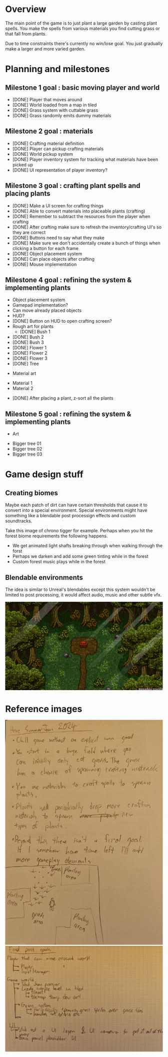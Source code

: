 # Overview

The main point of the game is to just plant a large garden by casting plant spells. You make the spells from various materials you find cutting grass or that fall from plants.

Due to time constraints there's currently no win/lose goal. You just gradually make a larger and more varied garden.

# Planning and milestones

## Milestone 1 goal : basic moving player and world

- [DONE] Player that moves around
- [DONE] World loaded from a map in tiled
- [DONE] Grass system with cuttable grass
 - [DONE] Grass randomly emits dummy materials

## Milestone 2 goal : materials

- [DONE] Crafting material definition
- [DONE] Player can pickup crafting materials
 - [DONE] World pickup system
 - [DONE] Player inventory system for tracking what materials have been picked up
  - [DONE] UI representation of player inventory?

## Milestone 3 goal : crafting plant spells and placing plants

- [DONE] Make a UI screen for crafting things
- [DONE] Able to convert materials into placeable plants (crafting)
 - [DONE] Remember to subtract the resources from the player when crafting
  - [DONE] After crafting make sure to refresh the inventory/crafting UI's so they are correct
  - [DONE] Buttons need to say what they make
  - [DONE] Make sure we don't accidentally create a bunch of things when clicking a button for each frame
- [DONE] Object placement system
 - [DONE] Can place objects after crafting
 - [DONE] Mouse implementation

## Milestone 4 goal : refining the system & implementing plants

- Object placement system
 - Gamepad implementation?
 - Can move already placed objects
- HUD?
 - [DONE] Button on HUD to open crafting screen?
- Rough art for plants
    - [DONE] Bush 1
 - [DONE] Bush 2
 - [DONE] Bush 3
 - [DONE] Flower 1
 - [DONE] Flower 2
 - [DONE] Flower 3
 - [DONE] Tree
* Material art
 - Material 1
 - Material 2
* [DONE] After placing a plant, z-sort all the plants

## Milestone 5 goal : refining the system & implementing plants

* Art
 - Bigger tree 01
 - Bigger tree 02
 - Bigger tree 03

# Game design stuff

## Creating biomes

Maybe each patch of dirt can have certain thresholds that cause it to convert into a special environment. Special environments might have something like a blendable post processign effects and custom soundtracks. 

Take this image of chrono tigger for example. Perhaps when you hit the forest biome requirements the following happens. 

- We get animated light shafts breaking through when walking through the forst
- Perhaps we darken and add some green tinting while in the forest
- Custom forest music plays while in the forest

## Blendable environments

The idea is similar to Unreal's blendables except this system wouldn't be limited to post processing, it would affect audio, music and other subtle vfx.

![images/ref_chrono_trigger_light_shafts.png](images/ref_chrono_trigger_light_shafts.png)

 # Reference images

![images/IMG_20240610_160610.jpg](images/IMG_20240610_160626.jpg)
![images/IMG_20240610_160610.jpg](images/IMG_20240610_160610.jpg)

